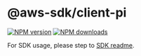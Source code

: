 # @aws-sdk/client-pi

[![NPM version](https://img.shields.io/npm/v/@aws-sdk/client-pi/beta.svg)](https://www.npmjs.com/package/@aws-sdk/client-pi)
[![NPM downloads](https://img.shields.io/npm/dm/@aws-sdk/client-pi.svg)](https://www.npmjs.com/package/@aws-sdk/client-pi)

For SDK usage, please step to [SDK readme](https://github.com/aws/aws-sdk-js-v3).
